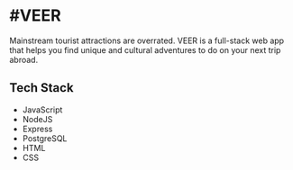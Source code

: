  #VEER
 ======


Mainstream tourist attractions are overrated. VEER is a full-stack web app that helps you find unique and cultural adventures to do on your next trip abroad.

Tech Stack
------

* JavaScript
* NodeJS
* Express
* PostgreSQL
* HTML
* CSS
